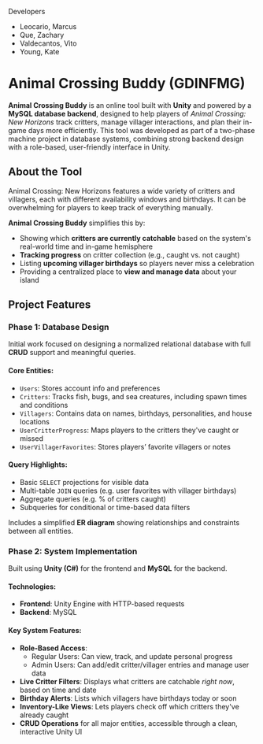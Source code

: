 Developers
- Leocario, Marcus
- Que, Zachary
- Valdecantos, Vito
- Young, Kate

# Animal Crossing Buddy (GDINFMG)

**Animal Crossing Buddy** is an online tool built with **Unity** and powered by a **MySQL database backend**, designed to help players of *Animal Crossing: New Horizons* track critters, manage villager interactions, and plan their in-game days more efficiently.
This tool was developed as part of a two-phase machine project in database systems, combining strong backend design with a role-based, user-friendly interface in Unity.

## About the Tool

Animal Crossing: New Horizons features a wide variety of critters and villagers, each with different availability windows and birthdays. It can be overwhelming for players to keep track of everything manually.

**Animal Crossing Buddy** simplifies this by:
- Showing which **critters are currently catchable** based on the system's real-world time and in-game hemisphere
- **Tracking progress** on critter collection (e.g., caught vs. not caught)
- Listing **upcoming villager birthdays** so players never miss a celebration
- Providing a centralized place to **view and manage data** about your island

## Project Features

### Phase 1: Database Design
Initial work focused on designing a normalized relational database with full **CRUD** support and meaningful queries.

#### Core Entities:
- `Users`: Stores account info and preferences
- `Critters`: Tracks fish, bugs, and sea creatures, including spawn times and conditions
- `Villagers`: Contains data on names, birthdays, personalities, and house locations
- `UserCritterProgress`: Maps players to the critters they've caught or missed
- `UserVillagerFavorites`: Stores players’ favorite villagers or notes

#### Query Highlights:
- Basic `SELECT` projections for visible data
- Multi-table `JOIN` queries (e.g. user favorites with villager birthdays)
- Aggregate queries (e.g. % of critters caught)
- Subqueries for conditional or time-based data filters

Includes a simplified **ER diagram** showing relationships and constraints between all entities.

### Phase 2: System Implementation
Built using **Unity (C#)** for the frontend and **MySQL** for the backend.

#### Technologies:
- **Frontend**: Unity Engine with HTTP-based requests
- **Backend**: MySQL

#### Key System Features:
- **Role-Based Access**:
  - Regular Users: Can view, track, and update personal progress
  - Admin Users: Can add/edit critter/villager entries and manage user data
- **Live Critter Filters**: Displays what critters are catchable *right now*, based on time and date
- **Birthday Alerts**: Lists which villagers have birthdays today or soon
- **Inventory-Like Views**: Lets players check off which critters they've already caught
- **CRUD Operations** for all major entities, accessible through a clean, interactive Unity UI
